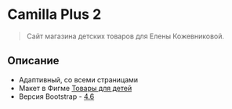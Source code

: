 # Camilla Plus 2

> Сайт магазина детских товаров для Елены Кожевниковой.

## Описание

- Адаптивный, со всеми страницами
- Макет в Фигме [Товары для детей](https://www.figma.com/file/L4R0tB5lcRT0GFNwTLGbLc/%D0%A2%D0%BE%D0%B2%D0%B0%D1%80%D1%8B-%D0%B4%D0%BB%D1%8F-%D0%B4%D0%B5%D1%82%D0%B5%D0%B8%CC%86-(Copy)?type=design&node-id=42-3&mode=design&t=iEqqhMYpXC7YelAg-0 "Товары для детей Figma")
- Версия Bootstrap - [4.6](https://getbootstrap.com/docs/4.6/getting-started/introduction/ "Bootstrap 4.6 documentation")
